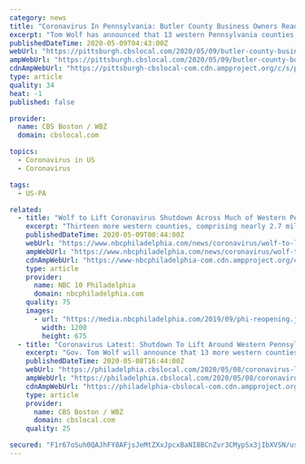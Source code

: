 ```yaml
---
category: news
title: "Coronavirus In Pennsylvania: Butler County Business Owners Ready To Take Next Step In Coronavirus Reopening Plan"
excerpt: "Tom Wolf has announced that 13 western Pennsylvania counties, including the heavily populated Pittsburgh metropolitan area, can shed his most restrictive coronavirus pandemic orders on movement and businesses."
publishedDateTime: 2020-05-09T04:43:00Z
webUrl: "https://pittsburgh.cbslocal.com/2020/05/09/butler-county-business-owners-ready-to-take-next-step/"
ampWebUrl: "https://pittsburgh.cbslocal.com/2020/05/09/butler-county-business-owners-ready-to-take-next-step/amp/"
cdnAmpWebUrl: "https://pittsburgh-cbslocal-com.cdn.ampproject.org/c/s/pittsburgh.cbslocal.com/2020/05/09/butler-county-business-owners-ready-to-take-next-step/amp/"
type: article
quality: 34
heat: -1
published: false

provider:
  name: CBS Boston / WBZ
  domain: cbslocal.com

topics:
  - Coronavirus in US
  - Coronavirus

tags:
  - US-PA

related:
  - title: "Wolf to Lift Coronavirus Shutdown Across Much of Western Pennsylvania"
    excerpt: "Thirteen more western counties, comprising nearly 2.7 million residents and much of the Pittsburgh metropolitan area, can shed Gov. Tom Wolf’s most restrictive pandemic orders on movement and businesses next week,"
    publishedDateTime: 2020-05-09T00:44:00Z
    webUrl: "https://www.nbcphiladelphia.com/news/coronavirus/wolf-to-lift-coronavirus-shutdown-in-13-western-pennsylvania-counties/2389143/"
    ampWebUrl: "https://www.nbcphiladelphia.com/news/coronavirus/wolf-to-lift-coronavirus-shutdown-in-13-western-pennsylvania-counties/2389143/?amp"
    cdnAmpWebUrl: "https://www-nbcphiladelphia-com.cdn.ampproject.org/c/s/www.nbcphiladelphia.com/news/coronavirus/wolf-to-lift-coronavirus-shutdown-in-13-western-pennsylvania-counties/2389143/?amp"
    type: article
    provider:
      name: NBC 10 Philadelphia
      domain: nbcphiladelphia.com
    quality: 75
    images:
      - url: "https://media.nbcphiladelphia.com/2019/09/phi-reopening.jpg?resize=1200%2C675"
        width: 1200
        height: 675
  - title: "Coronavirus Latest: Shutdown To Lift Around Western Pennsylvania Next Week As Stay-At-Home Orders Extended For Philadelphia Region"
    excerpt: "Gov. Tom Wolf will announce that 13 more western counties, including much of the Pittsburgh metropolitan area, can shed his most restrictive pandemic orders on movement and businesses next week, joining much of northern Pennsylvania that began emerging Friday."
    publishedDateTime: 2020-05-08T16:44:00Z
    webUrl: "https://philadelphia.cbslocal.com/2020/05/08/coronavirus-latest-shutdown-to-lift-around-western-pennsylvania-next-week-as-stay-at-home-orders-extended-for-philadelphia-region/"
    ampWebUrl: "https://philadelphia.cbslocal.com/2020/05/08/coronavirus-latest-shutdown-to-lift-around-western-pennsylvania-next-week-as-stay-at-home-orders-extended-for-philadelphia-region/amp/"
    cdnAmpWebUrl: "https://philadelphia-cbslocal-com.cdn.ampproject.org/c/s/philadelphia.cbslocal.com/2020/05/08/coronavirus-latest-shutdown-to-lift-around-western-pennsylvania-next-week-as-stay-at-home-orders-extended-for-philadelphia-region/amp/"
    type: article
    provider:
      name: CBS Boston / WBZ
      domain: cbslocal.com
    quality: 25

secured: "F1r67oSuh0QAJhFY8AFjsJeMtZXxJpcxBaNI8BCnZvr3CMypSx3jIbXVSN/us7m0mCiFCmZaMREE5FZA6XIr0u0Yeb5purIX7HnlqLkKNxBwAUzMzMusA6TtXRH+uflQLjnN7yG2rSq+eWerLvDxZ3EnqInki3sNA0fX3D3mxbgqbfYQSPzD03BKXvnBibIjEbDPhcfpuASjXFwoh9gaYxgs9lp4LKJSjpQGHHc/TlMLYc5ctHO/8h8fpsd64caA231ypAZM+qoI6Zhod9eiJi2TXcd2K5IvyeOVQDga4w+kTp2nNPC9jW1Qti0FKAST;xv1uVbQH/VMEQhExsjaY0A=="
---
```


